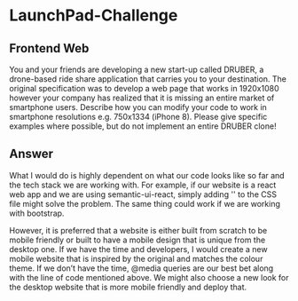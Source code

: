 # LaunchPad-Challenge

## Frontend Web

You and your friends are developing a new start-up called DRUBER, a drone-based ride share application that carries you to your destination. 
The original specification was to develop a web page that works in 1920x1080 however your company has realized that it is missing an entire 
market of smartphone users. Describe how you can modify your code to work in smartphone resolutions e.g. 750x1334 (iPhone 8).
Please give specific examples where possible, but do not implement an entire DRUBER clone!

## Answer
What I would do is highly dependent on what our code looks like so far and the tech stack we are working with. For example, if our website is 
a react web app and we are using semantic-ui-react, simply adding '<meta name="viewport" content="width=device-width, initial-scale=1">' to the CSS file 
might solve the problem. The same thing could work if we are working with bootstrap.

However, it is preferred that a website is either built from scratch to be mobile friendly or built to have a mobile design that is unique from the desktop one. If we have the time and developers, I would create a new mobile website that is inspired by the original and matches the colour theme. If we don’t have the time, @media queries are our best bet along with the line of code mentioned above. We might also choose a new look for the desktop website that is more mobile friendly and deploy that. 

